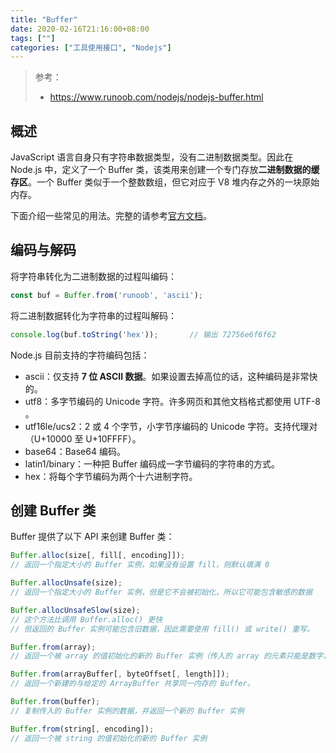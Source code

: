 ```yaml
---
title: "Buffer"
date: 2020-02-16T21:16:00+08:00
tags: [""]
categories: ["工具使用接口", "Nodejs"]
---
```


> 参考：
>
> - https://www.runoob.com/nodejs/nodejs-buffer.html


## 概述

JavaScript 语言自身只有字符串数据类型，没有二进制数据类型。因此在 Node.js 中，定义了一个 Buffer 类，该类用来创建一个专门存放**二进制数据的缓存区**。一个 Buffer 类似于一个整数数组，但它对应于 V8 堆内存之外的一块原始内存。

下面介绍一些常见的用法。完整的请参考[官方文档](https://nodejs.org/api/buffer.html)。

## 编码与解码

将字符串转化为二进制数据的过程叫编码：

```javascript
const buf = Buffer.from('runoob', 'ascii');
```

将二进制数据转化为字符串的过程叫解码：

```javascript
console.log(buf.toString('hex'));		// 输出 72756e6f6f62
```

Node.js 目前支持的字符编码包括：

- ascii：仅支持 **7 位 ASCII 数据**。如果设置去掉高位的话，这种编码是非常快的。
- utf8：多字节编码的 Unicode 字符。许多网页和其他文档格式都使用 UTF-8 。
- utf16le/ucs2：2 或 4 个字节，小字节序编码的 Unicode 字符。支持代理对（U+10000 至 U+10FFFF）。
- base64：Base64 编码。
- latin1/binary：一种把 Buffer 编码成一字节编码的字符串的方式。
- hex：将每个字节编码为两个十六进制字符。

## 创建 Buffer 类

Buffer 提供了以下 API 来创建 Buffer 类：

```javascript
Buffer.alloc(size[, fill[, encoding]]);
// 返回一个指定大小的 Buffer 实例，如果没有设置 fill，则默认填满 0

Buffer.allocUnsafe(size);
// 返回一个指定大小的 Buffer 实例，但是它不会被初始化，所以它可能包含敏感的数据

Buffer.allocUnsafeSlow(size);
// 这个方法比调用 Buffer.alloc() 更快
// 但返回的 Buffer 实例可能包含旧数据，因此需要使用 fill() 或 write() 重写。

Buffer.from(array);
// 返回一个被 array 的值初始化的新的 Buffer 实例（传入的 array 的元素只能是数字，不然就会自动被 0 覆盖）

Buffer.from(arrayBuffer[, byteOffset[, length]]);
// 返回一个新建的与给定的 ArrayBuffer 共享同一内存的 Buffer。

Buffer.from(buffer);
// 复制传入的 Buffer 实例的数据，并返回一个新的 Buffer 实例

Buffer.from(string[, encoding]);
// 返回一个被 string 的值初始化的新的 Buffer 实例
```


